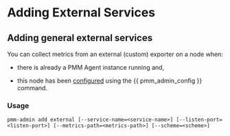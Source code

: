 # Adding External Services

## Adding general external services

You can collect metrics from an external (custom) exporter on a node when:


* there is already a PMM Agent instance running and,


* this node has been [configured](https://www.percona.com/doc/percona-monitoring-and-management/2.x/manage/client-config.html#deploy-pmm-client-server-connecting) using the {{ pmm_admin_config }} command.

### Usage

```
pmm-admin add external [--service-name=<service-name>] [--listen-port=<listen-port>] [--metrics-path=<metrics-path>] [--scheme=<scheme>]
```

